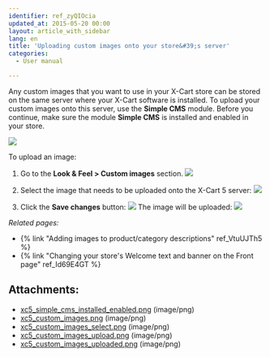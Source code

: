 ```yaml
---
identifier: ref_zyQIOcia
updated_at: 2015-05-20 00:00
layout: article_with_sidebar
lang: en
title: 'Uploading custom images onto your store&#39;s server'
categories:
  - User manual

---
```



Any custom images that you want to use in your X-Cart store can be stored on the same server where your X-Cart software is installed. To upload your custom images onto this server, use the **Simple CMS** module. Before you continue, make sure the module **Simple CMS** is installed and enabled in your store.

![]({{site.baseurl}}/attachments/8749761/8717800.png?effects=drop-shadow)

To upload an image:

1.  Go to the **Look & Feel > Custom images** section.
    ![]({{site.baseurl}}/attachments/8749761/8717801.png?effects=drop-shadow)
2.  Select the image that needs to be uploaded onto the X-Cart 5 server:
    ![]({{site.baseurl}}/attachments/8749761/8717802.png?effects=drop-shadow)

3.  Click the **Save changes** button:
    ![]({{site.baseurl}}/attachments/8749761/8717803.png?effects=drop-shadow)
    The image will be uploaded:
    ![]({{site.baseurl}}/attachments/8749761/8717804.png?effects=drop-shadow)

_Related pages:_

*   {% link "Adding images to product/category descriptions" ref_VtuUJTh5 %}
*   {% link "Changing your store's Welcome text and banner on the Front page" ref_Id69E4GT %}

## Attachments:

* [xc5_simple_cms_installed_enabled.png]({{site.baseurl}}/attachments/8749761/8717800.png) (image/png)
* [xc5_custom_images.png]({{site.baseurl}}/attachments/8749761/8717801.png) (image/png)
* [xc5_custom_images_select.png]({{site.baseurl}}/attachments/8749761/8717802.png) (image/png)
* [xc5_custom_images_upload.png]({{site.baseurl}}/attachments/8749761/8717803.png) (image/png)
* [xc5_custom_images_uploaded.png]({{site.baseurl}}/attachments/8749761/8717804.png) (image/png)